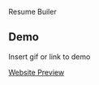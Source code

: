 Resume Builer
## Demo

Insert gif or link to demo

[Website Preview](https://sem-project.vercel.app/)
